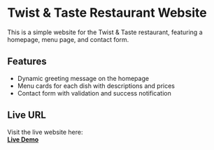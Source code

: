# Twist & Taste Restaurant Website

This is a simple website for the Twist & Taste restaurant, featuring a homepage, menu page, and contact form.

## Features
- Dynamic greeting message on the homepage
- Menu cards for each dish with descriptions and prices
- Contact form with validation and success notification

## Live URL

Visit the live website here:  
[**Live Demo**](https://your-live-site-url.com)
